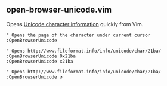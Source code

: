 open-browser-unicode.vim
------------------------

Opens [Unicode character information](http://www.fileformat.info/info/unicode/index.htm) quickly from Vim.

```vim
" Opens the page of the character under current cursor
:OpenBrowserUnicode

" Opens http://www.fileformat.info/info/unicode/char/21ba/
:OpenBrowserUnicode 0x21ba
:OpenBrowserUnicode x21ba

" Opens http://www.fileformat.info/info/unicode/char/21ba/
:OpenBrowserUnicode ↺
```
